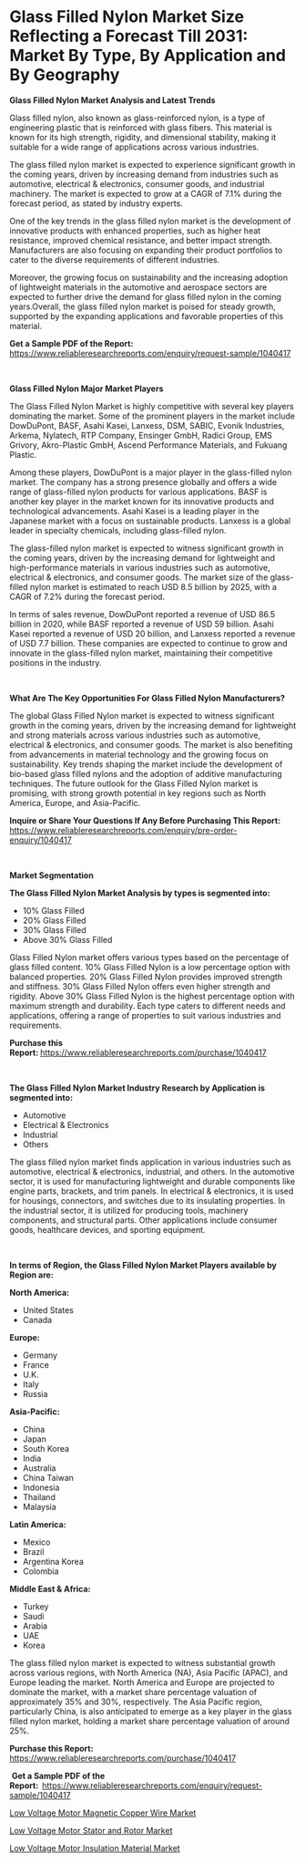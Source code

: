 <p><h1>Glass Filled Nylon Market Size Reflecting a Forecast Till 2031: Market By Type, By Application and By Geography</h1></p><p><strong>Glass Filled Nylon Market Analysis and Latest Trends</strong></p>
<p><p>Glass filled nylon, also known as glass-reinforced nylon, is a type of engineering plastic that is reinforced with glass fibers. This material is known for its high strength, rigidity, and dimensional stability, making it suitable for a wide range of applications across various industries.</p><p>The glass filled nylon market is expected to experience significant growth in the coming years, driven by increasing demand from industries such as automotive, electrical & electronics, consumer goods, and industrial machinery. The market is expected to grow at a CAGR of 7.1% during the forecast period, as stated by industry experts.</p><p>One of the key trends in the glass filled nylon market is the development of innovative products with enhanced properties, such as higher heat resistance, improved chemical resistance, and better impact strength. Manufacturers are also focusing on expanding their product portfolios to cater to the diverse requirements of different industries.</p><p>Moreover, the growing focus on sustainability and the increasing adoption of lightweight materials in the automotive and aerospace sectors are expected to further drive the demand for glass filled nylon in the coming years.Overall, the glass filled nylon market is poised for steady growth, supported by the expanding applications and favorable properties of this material.</p></p>
<p><strong>Get a Sample PDF of the Report:&nbsp;</strong> <a href="https://www.reliableresearchreports.com/enquiry/request-sample/1040417">https://www.reliableresearchreports.com/enquiry/request-sample/1040417</a></p>
<p>&nbsp;</p>
<p><strong>Glass Filled Nylon Major Market Players</strong></p>
<p><p>The Glass Filled Nylon Market is highly competitive with several key players dominating the market. Some of the prominent players in the market include DowDuPont, BASF, Asahi Kasei, Lanxess, DSM, SABIC, Evonik Industries, Arkema, Nylatech, RTP Company, Ensinger GmbH, Radici Group, EMS Grivory, Akro-Plastic GmbH, Ascend Performance Materials, and Fukuang Plastic.</p><p>Among these players, DowDuPont is a major player in the glass-filled nylon market. The company has a strong presence globally and offers a wide range of glass-filled nylon products for various applications. BASF is another key player in the market known for its innovative products and technological advancements. Asahi Kasei is a leading player in the Japanese market with a focus on sustainable products. Lanxess is a global leader in specialty chemicals, including glass-filled nylon.</p><p>The glass-filled nylon market is expected to witness significant growth in the coming years, driven by the increasing demand for lightweight and high-performance materials in various industries such as automotive, electrical & electronics, and consumer goods. The market size of the glass-filled nylon market is estimated to reach USD 8.5 billion by 2025, with a CAGR of 7.2% during the forecast period.</p><p>In terms of sales revenue, DowDuPont reported a revenue of USD 86.5 billion in 2020, while BASF reported a revenue of USD 59 billion. Asahi Kasei reported a revenue of USD 20 billion, and Lanxess reported a revenue of USD 7.7 billion. These companies are expected to continue to grow and innovate in the glass-filled nylon market, maintaining their competitive positions in the industry.</p></p>
<p>&nbsp;</p>
<p><strong>What Are The Key Opportunities For Glass Filled Nylon Manufacturers?</strong></p>
<p><p>The global Glass Filled Nylon market is expected to witness significant growth in the coming years, driven by the increasing demand for lightweight and strong materials across various industries such as automotive, electrical & electronics, and consumer goods. The market is also benefiting from advancements in material technology and the growing focus on sustainability. Key trends shaping the market include the development of bio-based glass filled nylons and the adoption of additive manufacturing techniques. The future outlook for the Glass Filled Nylon market is promising, with strong growth potential in key regions such as North America, Europe, and Asia-Pacific.</p></p>
<p><strong>Inquire or Share Your Questions If Any Before Purchasing This Report:</strong> <a href="https://www.reliableresearchreports.com/enquiry/pre-order-enquiry/1040417">https://www.reliableresearchreports.com/enquiry/pre-order-enquiry/1040417</a></p>
<p>&nbsp;</p>
<p><strong>Market Segmentation</strong></p>
<p><strong>The Glass Filled Nylon Market Analysis by types is segmented into:</strong></p>
<p><ul><li>10% Glass Filled</li><li>20% Glass Filled</li><li>30% Glass Filled</li><li>Above 30% Glass Filled</li></ul></p>
<p><p>Glass Filled Nylon market offers various types based on the percentage of glass filled content. 10% Glass Filled Nylon is a low percentage option with balanced properties. 20% Glass Filled Nylon provides improved strength and stiffness. 30% Glass Filled Nylon offers even higher strength and rigidity. Above 30% Glass Filled Nylon is the highest percentage option with maximum strength and durability. Each type caters to different needs and applications, offering a range of properties to suit various industries and requirements.</p></p>
<p><strong>Purchase this Report:&nbsp;</strong><a href="https://www.reliableresearchreports.com/purchase/1040417">https://www.reliableresearchreports.com/purchase/1040417</a></p>
<p>&nbsp;</p>
<p><strong>The Glass Filled Nylon Market Industry Research by Application is segmented into:</strong></p>
<p><ul><li>Automotive</li><li>Electrical & Electronics</li><li>Industrial</li><li>Others</li></ul></p>
<p><p>The glass filled nylon market finds application in various industries such as automotive, electrical & electronics, industrial, and others. In the automotive sector, it is used for manufacturing lightweight and durable components like engine parts, brackets, and trim panels. In electrical & electronics, it is used for housings, connectors, and switches due to its insulating properties. In the industrial sector, it is utilized for producing tools, machinery components, and structural parts. Other applications include consumer goods, healthcare devices, and sporting equipment.</p></p>
<p>&nbsp;</p>
<p><strong>In terms of Region, the Glass Filled Nylon Market Players available by Region are:</strong></p>
<p>
    <p> <strong> North America: </strong>
        <ul>
            <li>United States</li>
            <li>Canada</li>
        </ul>
        </p> 
    <p> <strong> Europe: </strong>
        <ul>
            <li>Germany</li>
            <li>France</li>
            <li>U.K.</li>
            <li>Italy</li>
            <li>Russia</li>
        </ul>
        </p> 
    <p> <strong> Asia-Pacific: </strong>
        <ul>
            <li>China</li>
            <li>Japan</li>
            <li>South Korea</li>
            <li>India</li>
            <li>Australia</li>
            <li>China Taiwan</li>
            <li>Indonesia</li>
            <li>Thailand</li>
            <li>Malaysia</li>
        </ul>
        </p> 
    <p> <strong> Latin America: </strong>
        <ul>
            <li>Mexico</li>
            <li>Brazil</li>
            <li>Argentina Korea</li>
            <li>Colombia</li>
        </ul>
        </p> 
    <p> <strong> Middle East & Africa: </strong>
        <ul>
            <li>Turkey</li>
            <li>Saudi</li>
            <li>Arabia</li>
            <li>UAE</li>
            <li>Korea</li>
        </ul>
    </p>
    </p>
<p><p>The glass filled nylon market is expected to witness substantial growth across various regions, with North America (NA), Asia Pacific (APAC), and Europe leading the market. North America and Europe are projected to dominate the market, with a market share percentage valuation of approximately 35% and 30%, respectively. The Asia Pacific region, particularly China, is also anticipated to emerge as a key player in the glass filled nylon market, holding a market share percentage valuation of around 25%.</p></p>
<p><strong>Purchase this Report: </strong><a href="https://www.reliableresearchreports.com/purchase/1040417">https://www.reliableresearchreports.com/purchase/1040417</a></p>
<p>&nbsp;<strong>Get a Sample PDF of the Report:&nbsp;&nbsp;</strong><a href="https://www.reliableresearchreports.com/enquiry/request-sample/1040417">https://www.reliableresearchreports.com/enquiry/request-sample/1040417</a></p>
<p><strong></strong></p>
<p><p><a href="https://view.publitas.com/reportprime-1/low-voltage-motor-magnetic-copper-wire-market-offers-provide-insightful-data-for-the-time-period-from-2023-to-2030-and-also-provide-analysis-based-on-application-type-and-region/">Low Voltage Motor Magnetic Copper Wire Market</a></p><p><a href="https://view.publitas.com/reportprime-1/low-voltage-motor-stator-and-rotor-market-size-reflecting-a-forecast-till-2030-market-by-type-by-application-and-by-geography/">Low Voltage Motor Stator and Rotor Market</a></p><p><a href="https://view.publitas.com/reportprime-1/insights-into-low-voltage-motor-insulation-material-market-size-analysing-market-share-trends-and-growth-from-2023-to-2030/">Low Voltage Motor Insulation Material Market</a></p></p>